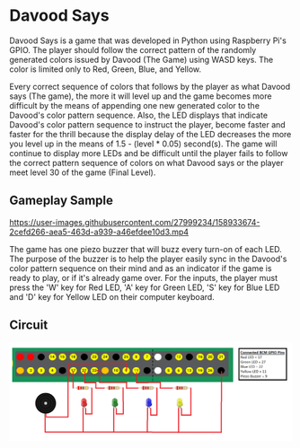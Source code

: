 # Davood Says

Davood Says is a game that was developed in Python using Raspberry Pi's GPIO. The player should follow the correct pattern of the randomly generated colors issued by Davood (The Game) using WASD keys. The color is limited only to Red, Green, Blue, and Yellow.

Every correct sequence of colors that follows by the player as what Davood says (The game), the more it will level up and the game becomes more difficult by the means of appending one new generated color to the Davood's color pattern sequence.  Also, the LED displays that indicate Davood's color pattern sequence to instruct the player, become faster and faster for the thrill because the display delay of the LED decreases the more you level up in the means of 1.5 - (level * 0.05) second(s). The game will continue to display more LEDs and be difficult until the player fails to follow the correct pattern sequence of colors on what Davood says or the player meet level 30 of the game (Final Level).

## Gameplay Sample

https://user-images.githubusercontent.com/27999234/158933674-2cefd266-aea5-463d-a939-a46efdee10d3.mp4

The game has one piezo buzzer that will buzz every turn-on of each LED. The purpose of the buzzer is to help the player easily sync in the Davood's color pattern sequence on their mind and as an indicator if the game is ready to play, or if it's already game over. For the inputs, the player must press the 'W' key for Red LED, 'A' key for Green LED, 'S' key for Blue LED and 'D' key for Yellow LED on their computer keyboard.

## Circuit

![design](./circuit/davood_circuit.png)
